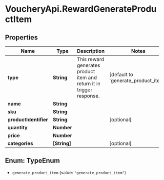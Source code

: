 # VoucheryApi.RewardGenerateProductItem

## Properties

Name | Type | Description | Notes
------------ | ------------- | ------------- | -------------
**type** | **String** | This reward generates product item and return it in trigger response. | [default to &#39;generate_product_item&#39;]
**name** | **String** |  | 
**sku** | **String** |  | 
**productIdentifier** | **String** |  | [optional] 
**quantity** | **Number** |  | 
**price** | **Number** |  | 
**categories** | **[String]** |  | [optional] 



## Enum: TypeEnum


* `generate_product_item` (value: `"generate_product_item"`)




